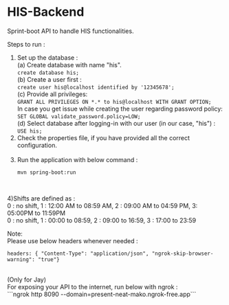 # HIS-Backend
Sprint-boot API to handle HIS functionalities. <br>

Steps to run :
1) Set up the database : <br>
    (a) Create database with name "his". <br>
    ```create database his;``` 
    <br>
    (b) Create a user first : <br>
    ```create user his@localhost identified by '12345678';``` 
    <br>
    (c) Provide all privileges: <br>
    ```GRANT ALL PRIVILEGES ON *.* to his@localhost WITH GRANT OPTION;```
    <br>
    In case you get issue while creating the user regarding password policy: <br>
    ```SET GLOBAL validate_password.policy=LOW;```
    <br>
   (d) Select database after logging-in with our user (in our case, "his") : <br>
    ```USE his;```
    <br>
2) Check the properties file, if you have provided all the correct configuration. <br><br>
3) Run the application with below command : <br>
    ```
    mvn spring-boot:run
    ```
    <br>

4)Shifts are defined as : <br>
0 : no shift, 1 : 12:00 AM to 08:59 AM, 2 : 09:00 AM to 04:59 PM, 3: 05:00PM to 11:59PM <br>
0 : no shift, 1 : 00:00 to 08:59, 2 : 09:00 to 16:59, 3 : 17:00 to 23:59 <br>

Note: <br>
Please use below headers whenever needed : <br>
```
headers: { "Content-Type": "application/json", "ngrok-skip-browser-warning": "true"}
```
<br>
(Only for Jay)<br>
For exposing your API to the internet, run below with ngrok : <br>
```ngrok http 8090 --domain=present-neat-mako.ngrok-free.app```